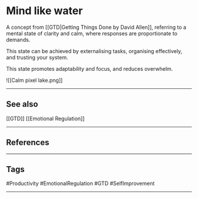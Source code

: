 # Mind like water

A concept from [[GTD|Getting Things Done by David Allen]], referring to a mental state of clarity and calm, where responses are proportionate to demands.

This state can be achieved by externalising tasks, organising effectively, and trusting your system.

This state promotes adaptability and focus, and reduces overwhelm.

![[Calm pixel lake.png]]


---
## See also

[[GTD]]
[[Emotional Regulation]]

---
## References

---
## Tags

#Productivity #EmotionalRegulation #GTD #SelfImprovement 

---

